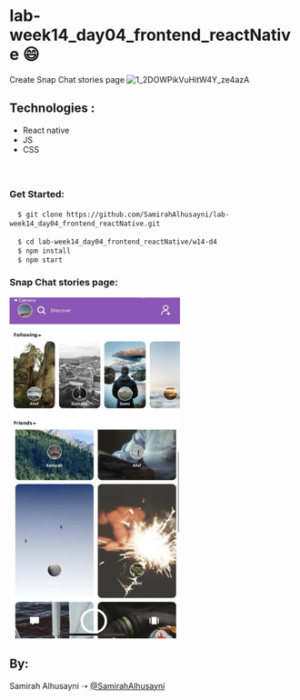 # lab-week14_day04_frontend_reactNative :smile:


Create Snap Chat stories page
![1_2DOWPikVuHitW4Y_ze4azA](https://user-images.githubusercontent.com/46518982/127336995-7f157ad6-e7dd-4b25-9251-73ced70fa5af.jpeg)









## Technologies :

- React native
- JS 
- CSS

<br>

##


### Get Started:

```terminal
  $ git clone https://github.com/SamirahAlhusayni/lab-week14_day04_frontend_reactNative.git

  $ cd lab-week14_day04_frontend_reactNative/w14-d4
  $ npm install
  $ npm start
```


### Snap Chat stories page:


<img  src="Stories.jpg" alt="Girl in a jacket" width="300" height="600">

<br/>

## By:

 Samirah Alhusayni
 ➝ [@SamirahAlhusayni](https://github.com/SamirahAlhusayni)

